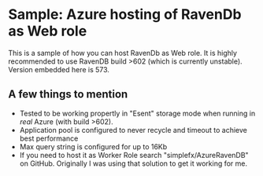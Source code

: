 Sample: Azure hosting of RavenDb as Web role
============================================

This is a sample of how you can host RavenDb as Web role. It is highly recommended to use RavenDB build >602 (which is currently unstable). Version embedded here is 573.

A few things to mention
-----------------------
* Tested to be working propertly in "Esent" storage mode when running in *real* Azure (with build >602).
* Application pool is configured to never recycle and timeout to achieve best performance
* Max query string is configured for up to 16Kb
* If you need to host it as Worker Role search "simplefx/AzureRavenDB" on GitHub. Originally I was using that solution to get it working for me.